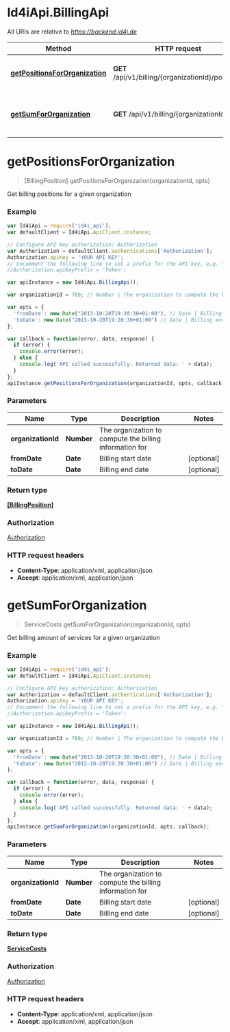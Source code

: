 # Id4iApi.BillingApi

All URIs are relative to *https://backend.id4i.de*

Method | HTTP request | Description
------------- | ------------- | -------------
[**getPositionsForOrganization**](BillingApi.md#getPositionsForOrganization) | **GET** /api/v1/billing/{organizationId}/positions | Get billing positions for a given organization
[**getSumForOrganization**](BillingApi.md#getSumForOrganization) | **GET** /api/v1/billing/{organizationId} | Get billing amount of services for a given organization


<a name="getPositionsForOrganization"></a>
# **getPositionsForOrganization**
> [BillingPosition] getPositionsForOrganization(organizationId, opts)

Get billing positions for a given organization

### Example
```javascript
var Id4iApi = require('id4i_api');
var defaultClient = Id4iApi.ApiClient.instance;

// Configure API key authorization: Authorization
var Authorization = defaultClient.authentications['Authorization'];
Authorization.apiKey = 'YOUR API KEY';
// Uncomment the following line to set a prefix for the API key, e.g. "Token" (defaults to null)
//Authorization.apiKeyPrefix = 'Token';

var apiInstance = new Id4iApi.BillingApi();

var organizationId = 789; // Number | The organization to compute the billing information for

var opts = { 
  'fromDate': new Date("2013-10-20T19:20:30+01:00"), // Date | Billing start date
  'toDate': new Date("2013-10-20T19:20:30+01:00") // Date | Billing end date
};

var callback = function(error, data, response) {
  if (error) {
    console.error(error);
  } else {
    console.log('API called successfully. Returned data: ' + data);
  }
};
apiInstance.getPositionsForOrganization(organizationId, opts, callback);
```

### Parameters

Name | Type | Description  | Notes
------------- | ------------- | ------------- | -------------
 **organizationId** | **Number**| The organization to compute the billing information for | 
 **fromDate** | **Date**| Billing start date | [optional] 
 **toDate** | **Date**| Billing end date | [optional] 

### Return type

[**[BillingPosition]**](BillingPosition.md)

### Authorization

[Authorization](../README.md#Authorization)

### HTTP request headers

 - **Content-Type**: application/xml, application/json
 - **Accept**: application/xml, application/json

<a name="getSumForOrganization"></a>
# **getSumForOrganization**
> ServiceCosts getSumForOrganization(organizationId, opts)

Get billing amount of services for a given organization

### Example
```javascript
var Id4iApi = require('id4i_api');
var defaultClient = Id4iApi.ApiClient.instance;

// Configure API key authorization: Authorization
var Authorization = defaultClient.authentications['Authorization'];
Authorization.apiKey = 'YOUR API KEY';
// Uncomment the following line to set a prefix for the API key, e.g. "Token" (defaults to null)
//Authorization.apiKeyPrefix = 'Token';

var apiInstance = new Id4iApi.BillingApi();

var organizationId = 789; // Number | The organization to compute the billing information for

var opts = { 
  'fromDate': new Date("2013-10-20T19:20:30+01:00"), // Date | Billing start date
  'toDate': new Date("2013-10-20T19:20:30+01:00") // Date | Billing end date
};

var callback = function(error, data, response) {
  if (error) {
    console.error(error);
  } else {
    console.log('API called successfully. Returned data: ' + data);
  }
};
apiInstance.getSumForOrganization(organizationId, opts, callback);
```

### Parameters

Name | Type | Description  | Notes
------------- | ------------- | ------------- | -------------
 **organizationId** | **Number**| The organization to compute the billing information for | 
 **fromDate** | **Date**| Billing start date | [optional] 
 **toDate** | **Date**| Billing end date | [optional] 

### Return type

[**ServiceCosts**](ServiceCosts.md)

### Authorization

[Authorization](../README.md#Authorization)

### HTTP request headers

 - **Content-Type**: application/xml, application/json
 - **Accept**: application/xml, application/json

